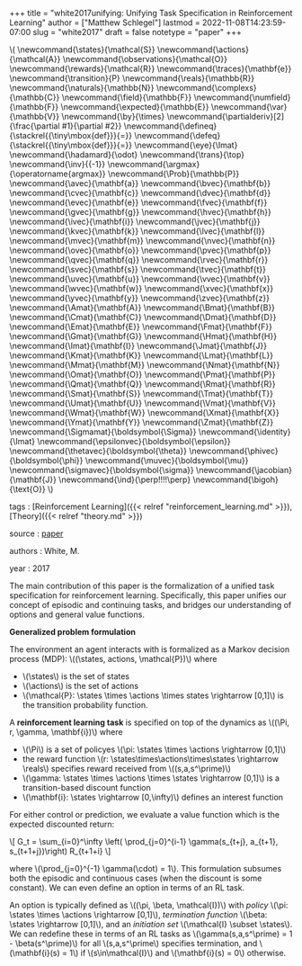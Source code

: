 +++
title = "white2017unifying: Unifying Task Specification in Reinforcement Learning"
author = ["Matthew Schlegel"]
lastmod = 2022-11-08T14:23:59-07:00
slug = "white2017"
draft = false
notetype = "paper"
+++

\\( \newcommand{\states}{\mathcal{S}}
\newcommand{\actions}{\mathcal{A}}
\newcommand{\observations}{\mathcal{O}}
\newcommand{\rewards}{\mathcal{R}}
\newcommand{\traces}{\mathbf{e}}
\newcommand{\transition}{P}
\newcommand{\reals}{\mathbb{R}}
\newcommand{\naturals}{\mathbb{N}}
\newcommand{\complexs}{\mathbb{C}}
\newcommand{\field}{\mathbb{F}}
\newcommand{\numfield}{\mathbb{F}}
\newcommand{\expected}{\mathbb{E}}
\newcommand{\var}{\mathbb{V}}
\newcommand{\by}{\times}
\newcommand{\partialderiv}[2]{\frac{\partial #1}{\partial #2}}
\newcommand{\defineq}{\stackrel{{\tiny\mbox{def}}}{=}}
\newcommand{\defeq}{\stackrel{{\tiny\mbox{def}}}{=}}
\newcommand{\eye}{\Imat}
\newcommand{\hadamard}{\odot}
\newcommand{\trans}{\top}
\newcommand{\inv}{{-1}}
\newcommand{\argmax}{\operatorname{argmax}}
\newcommand{\Prob}{\mathbb{P}}
\newcommand{\avec}{\mathbf{a}}
\newcommand{\bvec}{\mathbf{b}}
\newcommand{\cvec}{\mathbf{c}}
\newcommand{\dvec}{\mathbf{d}}
\newcommand{\evec}{\mathbf{e}}
\newcommand{\fvec}{\mathbf{f}}
\newcommand{\gvec}{\mathbf{g}}
\newcommand{\hvec}{\mathbf{h}}
\newcommand{\ivec}{\mathbf{i}}
\newcommand{\jvec}{\mathbf{j}}
\newcommand{\kvec}{\mathbf{k}}
\newcommand{\lvec}{\mathbf{l}}
\newcommand{\mvec}{\mathbf{m}}
\newcommand{\nvec}{\mathbf{n}}
\newcommand{\ovec}{\mathbf{o}}
\newcommand{\pvec}{\mathbf{p}}
\newcommand{\qvec}{\mathbf{q}}
\newcommand{\rvec}{\mathbf{r}}
\newcommand{\svec}{\mathbf{s}}
\newcommand{\tvec}{\mathbf{t}}
\newcommand{\uvec}{\mathbf{u}}
\newcommand{\vvec}{\mathbf{v}}
\newcommand{\wvec}{\mathbf{w}}
\newcommand{\xvec}{\mathbf{x}}
\newcommand{\yvec}{\mathbf{y}}
\newcommand{\zvec}{\mathbf{z}}
\newcommand{\Amat}{\mathbf{A}}
\newcommand{\Bmat}{\mathbf{B}}
\newcommand{\Cmat}{\mathbf{C}}
\newcommand{\Dmat}{\mathbf{D}}
\newcommand{\Emat}{\mathbf{E}}
\newcommand{\Fmat}{\mathbf{F}}
\newcommand{\Gmat}{\mathbf{G}}
\newcommand{\Hmat}{\mathbf{H}}
\newcommand{\Imat}{\mathbf{I}}
\newcommand{\Jmat}{\mathbf{J}}
\newcommand{\Kmat}{\mathbf{K}}
\newcommand{\Lmat}{\mathbf{L}}
\newcommand{\Mmat}{\mathbf{M}}
\newcommand{\Nmat}{\mathbf{N}}
\newcommand{\Omat}{\mathbf{O}}
\newcommand{\Pmat}{\mathbf{P}}
\newcommand{\Qmat}{\mathbf{Q}}
\newcommand{\Rmat}{\mathbf{R}}
\newcommand{\Smat}{\mathbf{S}}
\newcommand{\Tmat}{\mathbf{T}}
\newcommand{\Umat}{\mathbf{U}}
\newcommand{\Vmat}{\mathbf{V}}
\newcommand{\Wmat}{\mathbf{W}}
\newcommand{\Xmat}{\mathbf{X}}
\newcommand{\Ymat}{\mathbf{Y}}
\newcommand{\Zmat}{\mathbf{Z}}
\newcommand{\Sigmamat}{\boldsymbol{\Sigma}}
\newcommand{\identity}{\Imat}
\newcommand{\epsilonvec}{\boldsymbol{\epsilon}}
\newcommand{\thetavec}{\boldsymbol{\theta}}
\newcommand{\phivec}{\boldsymbol{\phi}}
\newcommand{\muvec}{\boldsymbol{\mu}}
\newcommand{\sigmavec}{\boldsymbol{\sigma}}
\newcommand{\jacobian}{\mathbf{J}}
\newcommand{\ind}{\perp\!\!\!\!\perp}
\newcommand{\bigoh}{\text{O}}
\\)

tags
: [Reinforcement Learning]({{< relref "reinforcement_learning.md" >}}), [Theory]({{< relref "theory.md" >}})

source
: [paper](https://dl.acm.org/citation.cfm?id=3306068)

authors
: White, M.

year
: 2017

The main contribution of this paper is the formalization of a unified task specification for reinforcement learning. Specifically, this paper unifies our concept of episodic and continuing tasks, and bridges our understanding of options and general value functions.

**Generalized problem formulation**

The environment an agent interacts with is formalized as a Markov decision process (MDP): \\((\states, actions, \mathcal{P})\\) where

-   \\(\states\\) is the set of states
-   \\(\actions\\) is the set of actions
-   \\(\mathcal{P}: \states \times \actions \times states \rightarrow [0,1]\\) is the transition probability function.

A **reinforcement learning task** is specified on top of the dynamics as \\((\Pi, r, \gamma, \mathbf{i})\\) where

-   \\(\Pi\\) is a set of policyes \\(\pi: \states \times \actions \rightarrow [0,1]\\)
-   the reward function \\(r: \states\times\actions\times\states \rightarrow \reals\\) specifies reward received from \\((s,a,s^\prime)\\)
-   \\(\gamma: \states \times \actions \times \states \rightarrow [0,1]\\) is a transition-based discount function
-   \\(\mathbf{i}: \states \rightarrow [0,\infty)\\) defines an interest function

For either control or prediction, we evaluate a value function which is the expected discounted return:

\\[ G\_t = \sum\_{i=0}^\infty \left( \prod\_{j=0}^{i-1} \gamma(s\_{t+j}, a\_{t+1}, s\_{t+1+j})\right) R\_{t+1+i} \\]

where \\(\prod\_{j=0}^{-1} \gamma(\cdot) = 1\\). This formulation subsumes both the episodic and continuous cases (when the discount is some constant). We can even define an option in terms of an RL task.

An option is typically defined as \\((\pi, \beta, \mathcal{I})\\) with _policy_ \\(\pi: \states \times \actions \rightarrow [0,1]\\), _termination function_ \\(\beta: \states \rightarrow [0,1]\\), and an _initiation set_ \\(\mathcal{I} \subset \states\\). We can redefine these in terms of an RL tasks as \\(\gamma(s,a,s^\prime) = 1 - \beta(s^\prime)\\) for all \\(s,a,s^\prime\\) specifies termination, and \\(\mathbf{i}(s) = 1\\) if \\(s\in\mathcal{I}\\) and \\(\mathbf{i}(s) = 0\\) otherwise.

